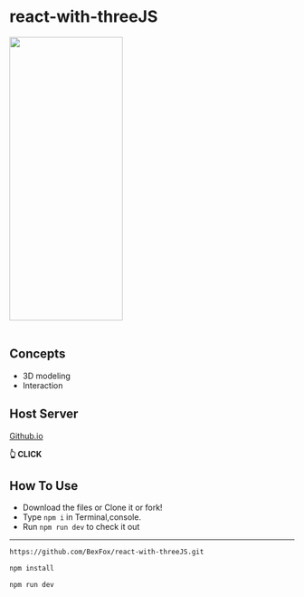 # react-with-threeJS
<!-- ![Capture11](https://user-images.githubusercontent.com/81085605/168109202-6fb2af75-a9ba-4047-bd6d-025cd357ce03.PNG) -->
<img src="https://user-images.githubusercontent.com/81085605/168109202-6fb2af75-a9ba-4047-bd6d-025cd357ce03.PNG" width="200" height="500" />
</br>
</br>

## Concepts
- 3D modeling
- Interaction

## Host Server
<a display="in-line" href="https://bexfox.github.io/git-vite-react/">Github.io</a> <p><b> 👆 CLICK</b></p>

## How To Use

- Download the files or Clone it or fork!
- Type `npm i` in Terminal,console.
- Run `npm run dev` to check it out

---
```bash
https://github.com/BexFox/react-with-threeJS.git
```
```bash
npm install
```
```bash
npm run dev
```
